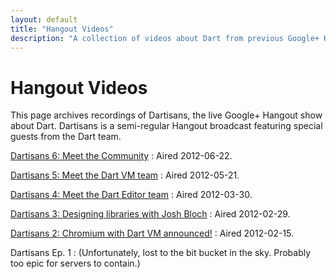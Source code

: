 ```yaml
---
layout: default
title: "Hangout Videos"
description: "A collection of videos about Dart from previous Google+ Hangouts."
---
```


# Hangout Videos

This page archives recordings of Dartisans, the live
Google+ Hangout show about Dart. Dartisans is a semi-regular Hangout
broadcast featuring special guests from the Dart team.

[Dartisans 6: Meet the Community](dartisans-ep-6.html)
: Aired 2012-06-22.

[Dartisans 5: Meet the Dart VM team](dartisans-ep-5.html)
: Aired 2012-05-21.

[Dartisans 4: Meet the Dart Editor team](dartisans-ep-4.html)
: Aired 2012-03-30.

[Dartisans 3: Designing libraries with Josh Bloch](dartisans-ep-3.html)
: Aired 2012-02-29.

[Dartisans 2: Chromium with Dart VM announced!](dartisans-ep-2.html)
: Aired 2012-02-15.

Dartisans Ep. 1
: (Unfortunately, lost to the bit bucket in the sky. Probably too epic for servers to contain.)